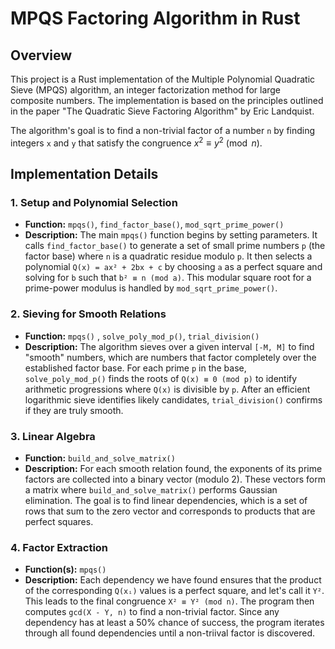 # MPQS Factoring Algorithm in Rust

## Overview

This project is a Rust implementation of the Multiple Polynomial Quadratic Sieve (MPQS) algorithm, an integer factorization method for large composite numbers. The implementation is based on the principles outlined in the paper "The Quadratic Sieve Factoring Algorithm" by Eric Landquist.

The algorithm's goal is to find a non-trivial factor of a number `n` by finding integers `x` and `y` that satisfy the congruence $x^2 \equiv y^2 \pmod{n}$.

## Implementation Details


### 1. Setup and Polynomial Selection
* **Function:** `mpqs()`, `find_factor_base()`, `mod_sqrt_prime_power()`
* **Description:** The main `mpqs()` function begins by setting parameters. It calls `find_factor_base()` to generate a set of small prime numbers `p` (the factor base) where `n` is a quadratic residue modulo `p`. It then selects a polynomial `Q(x) = ax² + 2bx + c` by choosing `a` as a perfect square and solving for `b` such that `b² ≡ n (mod a)`. This modular square root for a prime-power modulus is handled by `mod_sqrt_prime_power()`.

### 2. Sieving for Smooth Relations
* **Function:** `mpqs()` , `solve_poly_mod_p()`, `trial_division()`
* **Description:** The algorithm sieves over a given interval `[-M, M]` to find "smooth" numbers, which are numbers that factor completely over the established factor base. For each prime `p` in the base, `solve_poly_mod_p()` finds the roots of `Q(x) ≡ 0 (mod p)` to identify arithmetic progressions where `Q(x)` is divisible by `p`. After an efficient logarithmic sieve identifies likely candidates, `trial_division()` confirms if they are truly smooth.

### 3. Linear Algebra
* **Function:** `build_and_solve_matrix()`
* **Description:** For each smooth relation found, the exponents of its prime factors are collected into a binary vector (modulo 2). These vectors form a matrix where `build_and_solve_matrix()` performs Gaussian elimination. The goal is to find linear dependencies, which is a set of rows that sum to the zero vector and corresponds to products that are perfect squares.

### 4. Factor Extraction
* **Function(s):** `mpqs()` 
* **Description:** Each dependency we have found ensures that the product of the corresponding `Q(xᵢ)` values is a perfect square, and let's call it `Y²`. This leads to the final congruence `X² ≡ Y² (mod n)`. The program then computes `gcd(X - Y, n)` to find a non-trivial factor. Since any dependency has at least a 50% chance of success, the program iterates through all found dependencies until a non-triival factor is discovered.